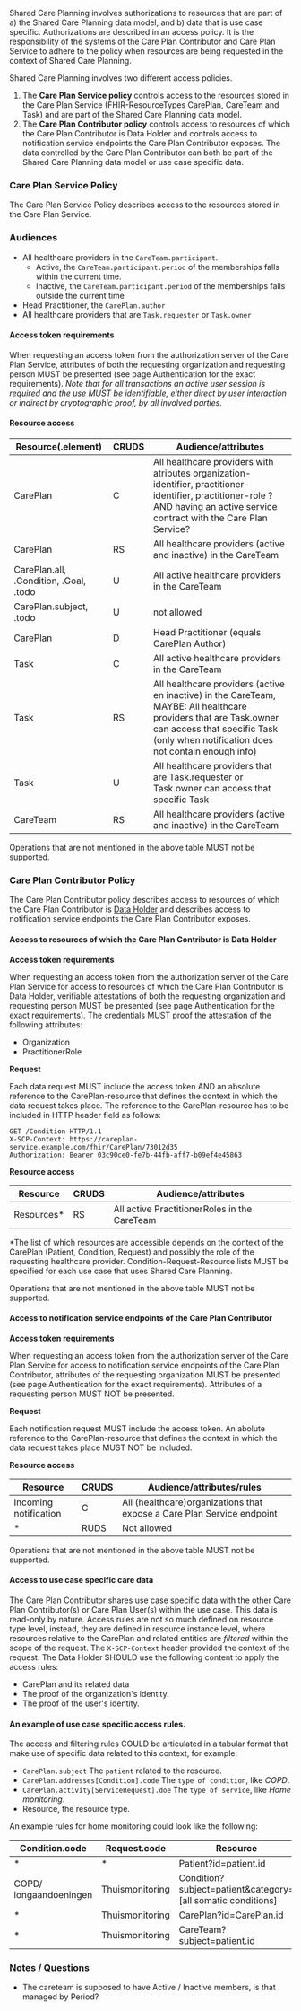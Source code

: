 Shared Care Planning involves authorizations to resources that are part of a) the Shared Care Planning data model, and
b) data that is use case specific. Authorizations are described in an access policy. It is the responsibility of the
systems of the Care Plan Contributor and Care Plan Service to adhere to the policy when resources are being requested in
the context of Shared Care Planning.

Shared Care Planning involves two different access policies.

1. The **Care Plan Service policy** controls access to the resources stored in the Care Plan Service (FHIR-ResourceTypes
   CarePlan, CareTeam and Task) and are part of the Shared Care Planning data model.
2. The **Care Plan Contributor policy** controls access to resources of which the Care Plan Contributor is Data Holder
   and controls access to notification service endpoints the Care Plan Contributor exposes. The data controlled by the
   Care Plan Contributor can both be part of the Shared Care Planning data model or use case specific data.

### Care Plan Service Policy

The Care Plan Service Policy describes access to the resources stored in the Care Plan Service.

### Audiences

* All healthcare providers in the `CareTeam.participant`.
    * Active, the `CareTeam.participant.period` of the memberships falls within the current time.
    * Inactive, the `CareTeam.participant.period` of the memberships falls outside the current time
* Head Practitioner, the `CarePlan.author`
* All healthcare providers that are `Task.requester` or `Task.owner`

#### Access token requirements

When requesting an access token from the authorization server of the Care Plan Service, attributes of both the
requesting organization and requesting person MUST be presented (see page Authentication for the exact requirements).
_Note that for all transactions an active user session is required and the use MUST be identifiable, either direct by
user interaction or indirect by cryptographic proof, by all involved parties._

#### Resource access

<table>
<thead>
<tr>
<th>Resource(.element)</th>
<th>CRUDS</th>
<th>Audience/attributes</th>
</tr>
</thead>
<tbody>
<tr>
<td>CarePlan</td>
<td>C</td>
<td>All healthcare providers with atributes organization-identifier, practitioner-identifier, practitioner-role ?AND having an active service contract with the Care Plan Service?</td>
</tr>
<tr>
<td>CarePlan</td>
<td>RS</td>
<td>All healthcare providers (active and inactive) in the CareTeam</td>
</tr>
<tr>
<td>CarePlan.all, .Condition, .Goal, .todo</td>
<td>U</td>
<td>All active healthcare providers in the CareTeam</td>
</tr>
<tr>
<td>CarePlan.subject, .todo</td>
<td>U</td>
<td>not allowed</td>
</tr>
<tr>
<td>CarePlan</td>
<td>D</td>
<td>Head Practitioner (equals CarePlan Author)</td>
</tr>
<tr>
<td>Task</td>
<td>C</td>
<td>All active healthcare providers in the CareTeam</td>
</tr>
<tr>
<td>Task</td>
<td>RS</td>
<td>All healthcare providers (active en inactive) in the CareTeam, MAYBE: All healthcare providers that are Task.owner can access that specific Task (only when notification does not contain enough info)</td>
</tr>
<tr>
<td>Task</td>
<td>U</td>
<td>All healthcare providers that are Task.requester or Task.owner can access that specific Task</td>
</tr>
<tr>
<td>CareTeam</td>
<td>RS</td>
<td>All healthcare providers (active and inactive) in the CareTeam</td>
</tr>
</tbody>
</table>


Operations that are not mentioned in the above table MUST not be supported.

### Care Plan Contributor Policy

The Care Plan Contributor policy describes access to resources of which the Care Plan Contributor
is [Data Holder](https://www.european-health-data-space.com/European_Health_Data_Space_Article_2_(Proposal_3.5.2022).html)
and describes access to notification service endpoints the Care Plan Contributor exposes.

#### Access to resources of which the Care Plan Contributor is Data Holder

**Access token requirements**

When requesting an access token from the authorization server of the Care Plan Service for access to resources of which
the Care Plan Contributor is Data Holder, verifiable attestations of both the requesting organization and requesting
person MUST be presented (see page Authentication for the exact requirements). The credentials MUST proof the
attestation of the following attributes:

* Organization
* PractitionerRole

**Request**

Each data request MUST include the access token AND an absolute reference to the CarePlan-resource that defines the
context in which the data request takes place. The reference to the CarePlan-resource has to be included in HTTP header
field as follows:

```http request
GET /Condition HTTP/1.1
X-SCP-Context: https://careplan-service.example.com/fhir/CarePlan/73012d35
Authorization: Bearer 03c90ce0-fe7b-44fb-aff7-b09ef4e45863
```

**Resource access**

| Resource   | CRUDS | Audience/attributes                          |
|------------|-------|----------------------------------------------|
| Resources* | RS    | All active PractitionerRoles in the CareTeam |

*The list of which resources are accessible depends on the context of the CarePlan (Patient, Condition, Request) and
possibly the role of the requesting healthcare provider. Condition-Request-Resource lists MUST be specified for each use
case that uses Shared Care Planning.

Operations that are not mentioned in the above table MUST not be supported.

#### Access to notification service endpoints of the Care Plan Contributor

**Access token requirements**

When requesting an access token from the authorization server of the Care Plan Service for access to notification
service endpoints of the Care Plan Contributor, attributes of the requesting organization MUST be presented (see page
Authentication for the exact requirements). Attributes of a requesting person MUST NOT be presented.

**Request**

Each notification request MUST include the access token. An abolute reference to the CarePlan-resource that defines the
context in which the data request takes place MUST NOT be included.

**Resource access**

| Resource              | CRUDS | Audience/attributes/rules                                              |
|-----------------------|-------|------------------------------------------------------------------------|
| Incoming notification | C     | All (healthcare)organizations that expose a Care Plan Service endpoint |
| *                     | RUDS  | Not allowed                                                            |

Operations that are not mentioned in the above table MUST not be supported.

#### Access to use case specific care data

The Care Plan Contributor shares use case specific data with the other Care Plan Contributor(s) or Care Plan User(s)
within the use case. This data is read-only by nature. Access rules are not so much defined on resource type level,
instead, they are defined in resource instance level, where resources relative to the CarePlan and related entities are
*filtered* within the scope of the request. The `X-SCP-Context` header provided the context of the request. The Data
Holder SHOULD use the following content to apply the access rules:

* CarePlan and its related data
* The proof of the organization's identity.
* The proof of the user's identity.

#### An example of use case specific access rules.

The access and filtering rules COULD be articulated in a tabular format that make use of specific data related to this
context, for example:

* `CarePlan.subject` The `patient` related to the resource.
* `CarePlan.addresses[Condition].code` The `type of condition`, like *COPD*.
* `CarePlan.activity[ServiceRequest].doe` The `type of service`, like *Home monitoring*.
* Resource, the resource type.

An example rules for home monitoring could look like the following:

| Condition.code         | Request.code    | Resource                                                    |
|------------------------|-----------------|-------------------------------------------------------------|
| *                      | *               | Patient?id=patient.id                                       |
| COPD/ longaandoeningen | Thuismonitoring | Condition?subject=patient&category=[all somatic conditions] |
| *                      | Thuismonitoring | CarePlan?id=CarePlan.id                                     |
| *                      | Thuismonitoring | CareTeam?subject=patient.id                                 |

### Notes / Questions

* The careteam is supposed to have Active / Inactive members, is that managed by Period?
